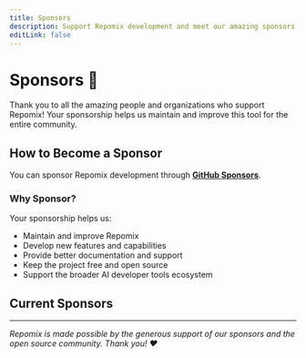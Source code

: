 ```yaml
---
title: Sponsors
description: Support Repomix development and meet our amazing sponsors
editLink: false
---
```


# Sponsors 💖

Thank you to all the amazing people and organizations who support Repomix! Your sponsorship helps us maintain and improve this tool for the entire community.

## How to Become a Sponsor

You can sponsor Repomix development through **[GitHub Sponsors](https://github.com/sponsors/yamadashy)**.

### Why Sponsor?

Your sponsorship helps us:
- Maintain and improve Repomix
- Develop new features and capabilities
- Provide better documentation and support
- Keep the project free and open source
- Support the broader AI developer tools ecosystem

## Current Sponsors

<!--@include: ../../shared/sponsors-section.md-->

---

*Repomix is made possible by the generous support of our sponsors and the open source community. Thank you! ❤️*
